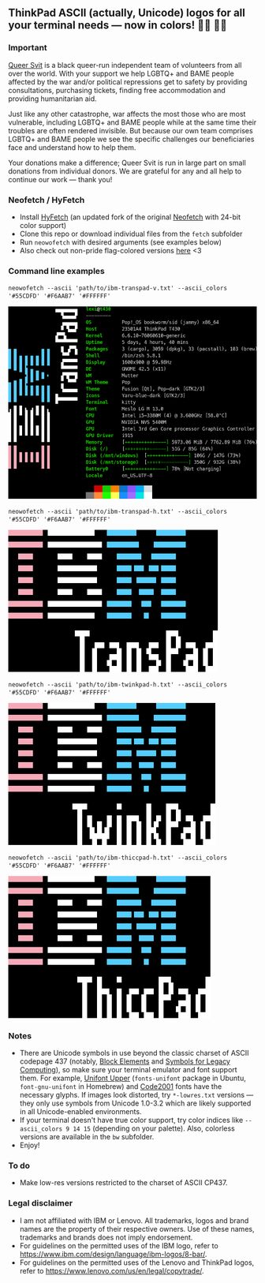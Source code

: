 ## ThinkPad ASCII (actually, Unicode) logos for all your terminal needs — now in colors! 🏳️‍🌈 🏳️‍⚧️ ##

### Important ###

[Queer Svit](https://queersvit.org/) is a black queer-run independent team of volunteers from all over the world. With your support we help LGBTQ+ and BAME people affected by the war and/or political repressions get to safety by providing consultations, purchasing tickets, finding free accommodation and providing humanitarian aid.

Just like any other catastrophe, war affects the most those who are most vulnerable, including LGBTQ+ and BAME people while at the same time their troubles are often rendered invisible. But because our own team comprises LGBTQ+ and BAME people we see the specific challenges our beneficiaries face and understand how to help them.

Your donations make a difference; Queer Svit is run in large part on small donations from individual donors. We are grateful for any and all help to continue our work — thank you!

### Neofetch / HyFetch ###

* Install [HyFetch](https://github.com/hykilpikonna/hyfetch) (an updated fork of the original [Neofetch](https://github.com/dylanaraps/neofetch) with 24-bit color support)
* Clone this repo or download individual files from the `fetch` subfolder
* Run `neowofetch` with desired arguments (see examples below)
* Also check out non-pride flag-colored versions [here](https://github.com/roadkell/ascii-logos) <3

### Command line examples ###

```
neowofetch --ascii 'path/to/ibm-transpad-v.txt' --ascii_colors '#55CDFD' '#F6AAB7' '#FFFFFF'
```
![IBM TransPad logo (vertical)](./screenshots/ibm-transpad-v-full.png?raw=true)

```
neowofetch --ascii 'path/to/ibm-transpad-h.txt' --ascii_colors '#55CDFD' '#F6AAB7' '#FFFFFF'
```
![IBM TransPad logo (horizontal)](./screenshots/ibm-transpad-h.png?raw=true)

```
neowofetch --ascii 'path/to/ibm-twinkpad-h.txt' --ascii_colors '#55CDFD' '#F6AAB7' '#FFFFFF'
```
![IBM TwinkPad logo (horizontal)](./screenshots/ibm-twinkpad-h.png?raw=true)

```
neowofetch --ascii 'path/to/ibm-thiccpad-h.txt' --ascii_colors '#55CDFD' '#F6AAB7' '#FFFFFF'
```
![IBM ThiccPad logo (horizontal)](./screenshots/ibm-thiccpad-h.png?raw=true)

### Notes ###

* There are Unicode symbols in use beyond the classic charset of ASCII codepage 437 (notably, [Block Elements](https://en.wikipedia.org/wiki/Block_Elements) and [Symbols for Legacy Computing](https://en.wikipedia.org/wiki/Symbols_for_Legacy_Computing)), so make sure your terminal emulator and font support them. For example, [Unifont Upper](https://unifoundry.com/unifont/index.html) (`fonts-unifont` package in Ubuntu, `font-gnu-unifont` in Homebrew) and [Code2001](https://www.code2001.com/code2001.htm) fonts have the necessary glyphs. If images look distorted, try `*-lowres.txt` versions — they only use symbols from Unicode 1.0-3.2 which are likely supported in all Unicode-enabled environments.
* If your terminal doesn't have true color support, try color indices like `--ascii_colors 9 14 15` (depending on your palette). Also, colorless versions are available in the `bw` subfolder.
* Enjoy!

### To do ###

* Make low-res versions restricted to the charset of ASCII CP437.

### Legal disclaimer ###

* I am not affiliated with IBM or Lenovo. All trademarks, logos and brand names are the property of their respective owners. Use of these names, trademarks and brands does not imply endorsement.
* For guidelines on the permitted uses of the IBM logo, refer to <https://www.ibm.com/design/language/ibm-logos/8-bar/>.
* For guidelines on the permitted uses of the Lenovo and ThinkPad logos, refer to <https://www.lenovo.com/us/en/legal/copytrade/>.
